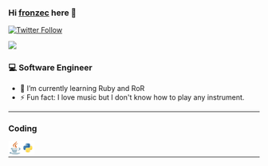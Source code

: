 ### Hi [fronzec](website) here 👋

[![Twitter Follow](https://img.shields.io/twitter/follow/ed_fronzec?color=%231DA1F2&label=FRONZEC&logo=twitter&style=for-the-badge)](https://twitter.com/ed_fronzec)

[<img src="https://pbs.twimg.com/profile_banners/193044694/1524730638/1500x500">](website)

### 💻 Software Engineer
- 🌱 I’m currently learning Ruby and RoR
- ⚡ Fun fact: I love music but I don't know how to play any instrument.

---

### Coding

<img align="left" alt="Java" width="26px" src="https://raw.githubusercontent.com/github/explore/80688e429a7d4ef2fca1e82350fe8e3517d3494d/topics/java/java.png" />

<img align="left" alt="Python" width="26px" src="https://raw.githubusercontent.com/github/explore/80688e429a7d4ef2fca1e82350fe8e3517d3494d/topics/python/python.png" />

<br/>

---

[website]: https://eflores.me/